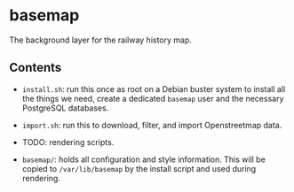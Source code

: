 # basemap

The background layer for the railway history map.

## Contents

* `install.sh`: run this once as root on a Debian buster system to install
  all the things we need, create a dedicated `basemap` user and the
  necessary PostgreSQL databases.

* `import.sh`: run this to download, filter, and import Openstreetmap
  data.

* TODO: rendering scripts.

* `basemap/`: holds all configuration and style information. This will be
  copied to `/var/lib/basemap` by the install script and used during
  rendering.
